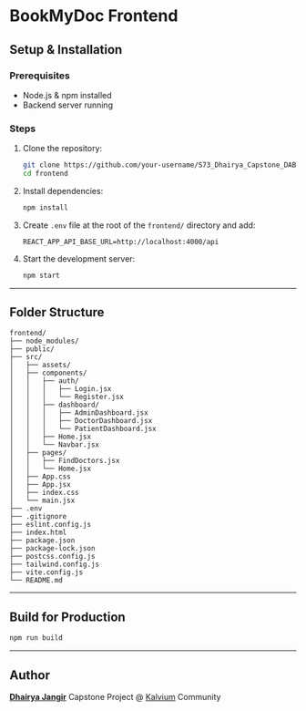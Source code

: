 # BookMyDoc Frontend
## Setup & Installation

### Prerequisites

* Node.js & npm installed
* Backend server running

### Steps

1. Clone the repository:

   ```bash
   git clone https://github.com/your-username/S73_Dhairya_Capstone_DABS.git
   cd frontend
   ```

2. Install dependencies:

   ```bash
   npm install
   ```

3. Create `.env` file at the root of the `frontend/` directory and add:

   ```env
   REACT_APP_API_BASE_URL=http://localhost:4000/api
   ```

4. Start the development server:

   ```bash
   npm start
   ```

---

## Folder Structure

```
frontend/
├── node_modules/
├── public/
├── src/
│   ├── assets/                    
│   ├── components/
│   │   ├── auth/                 
│   │   │   ├── Login.jsx
│   │   │   └── Register.jsx
│   │   ├── dashboard/           
│   │   │   ├── AdminDashboard.jsx
│   │   │   ├── DoctorDashboard.jsx
│   │   │   └── PatientDashboard.jsx
│   │   ├── Home.jsx
│   │   └── Navbar.jsx
│   ├── pages/
│   │   ├── FindDoctors.jsx
│   │   └── Home.jsx
│   ├── App.css
│   ├── App.jsx
│   ├── index.css
│   └── main.jsx
├── .env
├── .gitignore
├── eslint.config.js
├── index.html
├── package.json
├── package-lock.json
├── postcss.config.js
├── tailwind.config.js
├── vite.config.js
└── README.md

```

---

## Build for Production

```bash
npm run build
```

---

## Author

**[Dhairya Jangir]([url](https://github.com/dhairyasquad73))**
Capstone Project @ [Kalvium]([url](https://github.com/kalviumcommunity)) Community
